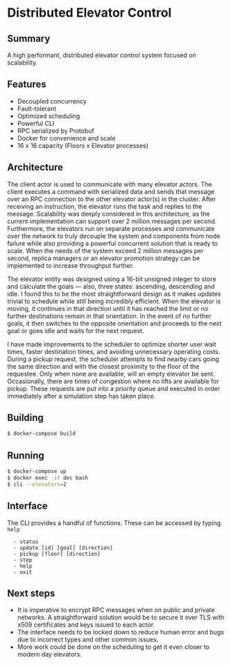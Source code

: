 # Distributed Elevator Control

## Summary
A high performant, distributed elevator control system focused on scalability.

## Features
- Decoupled concurrency
- Fault-tolerant
- Optimized scheduling
- Powerful CLI
- RPC serialized by Protobuf
- Docker for convenience and scale
- 16 x 16 capacity (Floors x Elevator processes)

## Architecture
The client actor is used to communicate with many elevator actors. The client executes a command with serialized data and sends that message over an RPC connection to the other elevator actor(s) in the cluster. After receiving an instruction, the elevator runs the task and replies to the message. Scalability was deeply considered in this architecture, as the current implementation can support over 2 million messages per second. Furthermore, the elevators run on separate processes and communicate over the network to truly decouple the system and components from node failure while also providing a powerful concurrent solution that is ready to scale. When the needs of the system exceed 2 million messages per second, replica managers or an elevator promotion strategy can be implemented to increase throughput further.

The elevator entity was designed using a 16-bit unsigned integer to store and calculate the goals — also, three states: ascending, descending and idle. I found this to be the most straightforward design as it makes updates trivial to schedule while still being incredibly efficient. When the elevator is moving, it continues in that direction until it has reached the limit or no further destinations remain in that orientation. In the event of no further goals, it then switches to the opposite orientation and proceeds to the next goal or goes idle and waits for the next request.

I have made improvements to the scheduler to optimize shorter user wait times, faster destination times, and avoiding unnecessary operating costs. During a pickup request, the scheduler attempts to find nearby cars going the same direction and with the closest proximity to the floor of the requestee. Only when none are available, will an empty elevator be sent. Occasionally, there are times of congestion where no lifts are available for pickup. These requests are put into a priority queue and executed in order immediately after a simulation step has taken place.

## Building
```bash
$ docker-compose build
```

## Running
```bash
$ docker-compose up
$ docker exec -it dec bash
$ cli --elevators=2
```

## Interface
The CLI provides a handful of functions. These can be accessed by typing `help`
```
  - status
  - update [id] [goal] [direction]
  - pickup [floor] [direction]
  - step
  - help
  - exit
```

## Next steps
- It is imperative to encrypt RPC messages when on public and private networks. A straightforward solution would be to secure it over TLS with x509 certificates and keys issued to each actor.
- The interface needs to be locked down to reduce human error and bugs due to incorrect types and other common issues.
- More work could be done on the scheduling to get it even closer to modern day elevators.
